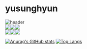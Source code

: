 # yusunghyun
![header](https://capsule-render.vercel.app/api?type=waving&color=auto&height=300&section=header&text=Welcome-nl-YSH&fontSize=90)<br />
<img src="https://img.shields.io/badge/-HTML-red"><img src="https://img.shields.io/badge/-Javascript-yellow"><img src="https://img.shields.io/badge/-CSS-blue"><br />
<img src="https://img.shields.io/badge/-Vue-green"><img src="https://img.shields.io/badge/-React-blue"><img src="https://img.shields.io/badge/-Typescript-152133">


[![Anurag's GitHub stats](https://github-readme-stats.vercel.app/api?username=yusunghyun)](https://github.com/yusunghyun/github-readme-stats)
[![Top Langs](https://github-readme-stats.vercel.app/api/top-langs/?username=yusunghyun&layout=compact)](https://github.com/yusunghyun/github-readme-stats)


<!--
**yusunghyun/yusunghyun** is a ✨ _special_ ✨ repository because its `README.md` (this file) appears on your GitHub profile.

Here are some ideas to get you started:

- 🔭 I’m currently working on ...
- 🌱 I’m currently learning ...
- 👯 I’m looking to collaborate on ...
- 🤔 I’m looking for help with ...
- 💬 Ask me about ...
- 📫 How to reach me: ...
- 😄 Pronouns: ...
- ⚡ Fun fact: ...
-->